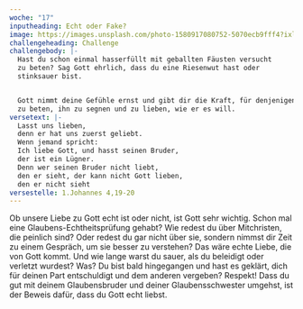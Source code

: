 ```yaml
---
woche: "17"
inputheading: Echt oder Fake?
image: https://images.unsplash.com/photo-1580917080752-5070ecb9fff4?ixlib=rb-1.2.1&ixid=eyJhcHBfaWQiOjEyMDd9&auto=format&fit=crop&w=634&q=80
challengeheading: Challenge
challengebody: |-
  Hast du schon einmal hasserfüllt mit geballten Fäusten versucht
  zu beten? Sag Gott ehrlich, dass du eine Riesenwut hast oder
  stinksauer bist.


  Gott nimmt deine Gefühle ernst und gibt dir die Kraft, für denjenigen
  zu beten, ihn zu segnen und zu lieben, wie er es will.
versetext: |-
  Lasst uns lieben,
  denn er hat uns zuerst geliebt.
  Wenn jemand spricht:
  Ich liebe Gott, und hasst seinen Bruder,
  der ist ein Lügner.
  Denn wer seinen Bruder nicht liebt,
  den er sieht, der kann nicht Gott lieben,
  den er nicht sieht
versestelle: 1.Johannes 4,19-20
---
```

Ob unsere Liebe zu Gott echt ist oder
nicht, ist Gott sehr wichtig.
Schon mal eine Glaubens-Echtheitsprüfung
gehabt?
Wie redest du über Mitchristen, die
peinlich sind?
Oder redest du gar nicht über sie, sondern
nimmst dir Zeit zu einem Gespräch,
um sie besser zu verstehen? Das wäre
echte Liebe, die von Gott kommt. Und
wie lange warst du sauer, als du beleidigt
oder verletzt wurdest? Was? Du bist
bald hingegangen und hast es geklärt,
dich für deinen Part entschuldigt und
dem anderen vergeben? Respekt! Dass
du gut mit deinem Glaubensbruder und
deiner Glaubensschwester umgehst,
ist der Beweis dafür, dass du Gott echt
liebst.
